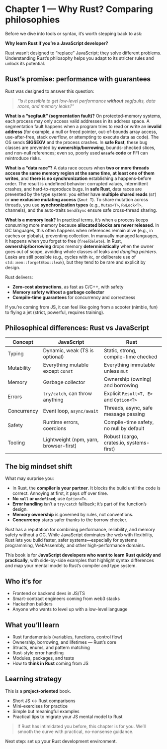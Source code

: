 # Chapter 1 — Why Rust? Comparing philosophies

Before we dive into tools or syntax, it’s worth stepping back to ask:

**Why learn Rust if you’re a JavaScript developer?**

Rust wasn’t designed to “replace” JavaScript; they solve different problems. Understanding Rust’s philosophy helps you adapt to its stricter rules and unlock its potential.

## Rust’s promise: performance with guarantees

Rust was designed to answer this question:

> *“Is it possible to get low-level performance **without** segfaults, data races, and memory leaks?”*

**What is a “segfault” (segmentation fault)?**
On protected-memory systems, each process may only access valid addresses in its address space. A segmentation fault happens when a program tries to read or write an **invalid address** (for example, a null or freed pointer, out-of-bounds array access, use-after-free, stack overflow, or attempting to execute data as code). The OS sends **SIGSEGV** and the process crashes. In **safe Rust**, these bug classes are prevented by **ownership/borrowing**, bounds-checked slices, and non-null references; even so, poorly used **`unsafe` code** or FFI can reintroduce risks.

**What is a “data race”?**
A data race occurs when **two or more threads access the same memory region at the same time**, **at least one of them writes**, and **there is no synchronization** establishing a happens-before order. The result is undefined behavior: corrupted values, intermittent crashes, and hard-to-reproduce bugs. In **safe Rust**, data races are prevented by the type system: you either have **multiple shared reads** (`&T`) or **one exclusive mutating access** (`&mut T`). To share mutation across threads, you use **synchronization types** (e.g., `Mutex<T>`, `RwLock<T>`, channels), and the auto-traits `Send`/`Sync` ensure safe cross-thread sharing.

**What is a memory leak?**
In practical terms, it’s when a process keeps consuming more memory because **allocated blocks are never released**. In GC languages, this often happens when references remain alive (e.g., in caches or globals), preventing collection. In manually managed languages, it happens when you forget to free (`free`/`delete`). In Rust, **ownership/borrowing** drops memory **deterministically** when the owner goes out of scope, avoiding whole classes of leaks and *dangling pointers*. Leaks are still possible (e.g., cycles with `Rc`, or deliberate use of `std::mem::forget`/`Box::leak`), but they tend to be rare and explicit by design.

Rust delivers:

* **Zero-cost abstractions**, as fast as C/C++, with safety
* **Memory safety without a garbage collector**
* **Compile-time guarantees** for concurrency and correctness

If you’re coming from JS, it can feel like going from a scooter (nimble, fun) to flying a jet (strict, powerful, requires training).

## Philosophical differences: Rust vs JavaScript

| Concept     | JavaScript                             | Rust                                     |
| ----------- | -------------------------------------- | ---------------------------------------- |
| Typing      | Dynamic, weak (TS is optional)         | Static, strong, compile-time checked     |
| Mutability  | Everything mutable except `const`      | Everything immutable unless `mut`        |
| Memory      | Garbage collector                      | Ownership (owning) and borrowing         |
| Errors      | `try/catch`, can throw anything        | Explicit `Result<T, E>` and `Option<T>`  |
| Concurrency | Event loop, `async/await`              | Threads, async, safe message passing     |
| Safety      | Runtime errors, coercions              | Compile-time safety, no null by default  |
| Tooling     | Lightweight (npm, yarn, browser-first) | Robust (cargo, crates.io, systems-first) |

## The big mindset shift

What may surprise you:

* In Rust, the **compiler is your partner**. It blocks the build until the code is correct. Annoying at first, it pays off over time.
* **No `null` or `undefined`**; use `Option<T>`.
* **Error handling** isn’t a `try/catch` fallback; it’s part of the function’s design.
* **Memory ownership** is governed by rules, not conventions.
* **Concurrency** starts safer thanks to the borrow checker.

Rust has a reputation for combining performance, reliability, and memory safety without a GC. While JavaScript dominates the web with flexibility, Rust lets you build faster, safer systems—especially for systems programming, WebAssembly, and other high-performance domains.

This book is for **JavaScript developers who want to learn Rust quickly and practically**, with side-by-side examples that highlight syntax differences and map your mental model to Rust’s compiler and type system.

## Who it’s for

* Frontend or backend devs in JS/TS
* Smart-contract engineers coming from web3 stacks
* Hackathon builders
* Anyone who wants to level up with a low-level language

## What you’ll learn

* Rust fundamentals (variables, functions, control flow)
* Ownership, borrowing, and lifetimes — Rust’s core
* Structs, enums, and pattern matching
* Rust-style error handling
* Modules, packages, and tests
* How to **think in Rust** coming from JS

## Learning strategy

This is a **project-oriented** book.

* Short JS ↔ Rust comparisons
* Mini-exercises for practice
* Simple but meaningful examples
* Practical tips to migrate your JS mental model to Rust

> If Rust has intimidated you before, this chapter is for you. We’ll smooth the curve with practical, no-nonsense guidance.

Next step: set up your Rust development environment.
